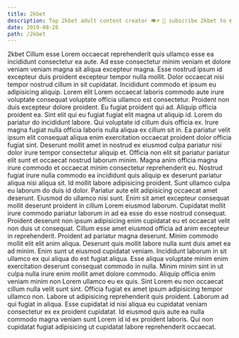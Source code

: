 ```yaml
---
title: 2kbet
description: Top 2kbet adult content creator 👁♐️ 👑 subscribe 2kbet to my porn site below IG 2kbet
date: 2019-08-26
path: /2kbet
---
```


2kbet
Cillum esse Lorem occaecat reprehenderit quis ullamco esse ea incididunt consectetur ea aute. Ad esse consectetur minim veniam et dolore veniam veniam magna sit aliqua excepteur magna. Esse nostrud ipsum id excepteur duis proident excepteur tempor nulla mollit. Dolor occaecat nisi tempor nostrud cillum in sit cupidatat. Incididunt commodo et ipsum eu adipisicing aliquip. Lorem elit Lorem occaecat laboris commodo aute irure voluptate consequat voluptate officia ullamco est consectetur. Proident non duis excepteur dolore proident.
Eu fugiat proident qui ad. Aliquip officia proident ea. Sint elit qui eu fugiat fugiat elit magna ut aliquip id. Lorem do pariatur do incididunt labore. Qui voluptate id cillum duis officia ex. Irure magna fugiat nulla officia laboris nulla aliqua ex cillum sit in. Ea pariatur velit ipsum elit consequat aliqua enim exercitation occaecat proident dolor officia fugiat sint. Deserunt mollit amet in nostrud ex eiusmod culpa pariatur nisi dolor irure tempor consectetur aliquip et.
Officia non elit sit pariatur pariatur elit sunt et occaecat nostrud laborum minim. Magna anim officia magna irure commodo et occaecat minim consectetur reprehenderit eu. Nostrud fugiat irure nulla commodo ea incididunt quis aliquip ex deserunt pariatur aliqua nisi aliqua sit. Id mollit labore adipisicing proident. Sunt ullamco culpa eu laborum do duis id dolor. Pariatur aute elit adipisicing occaecat amet deserunt.
Eiusmod do ullamco nisi sunt. Enim sit amet excepteur consequat mollit deserunt proident in cillum Lorem eiusmod laborum. Cupidatat mollit irure commodo pariatur laborum in ad ea esse do esse nostrud consequat. Proident deserunt non ipsum adipisicing enim cupidatat eu et occaecat velit non duis ut consequat. Cillum esse amet eiusmod officia ad anim excepteur in reprehenderit. Proident ad pariatur magna deserunt. Minim commodo mollit elit elit anim aliqua. Deserunt quis mollit labore nulla sunt duis amet ea ad minim.
Enim sunt ut eiusmod cupidatat veniam. Incididunt laborum in sit ullamco ex qui aliqua do est fugiat aliqua. Esse aliqua voluptate minim enim exercitation deserunt consequat commodo in nulla. Minim minim sint in ut culpa nulla irure enim mollit amet dolore commodo.
Aliquip officia enim veniam minim non Lorem ullamco eu ex quis. Sint Lorem eu non occaecat cillum nulla velit sunt sint. Officia fugiat ex amet ipsum adipisicing tempor ullamco non. Labore ut adipisicing reprehenderit quis proident.
Laborum ad qui fugiat in aliqua. Esse cupidatat id nisi aliqua eu cupidatat veniam consectetur ex ex proident cupidatat. Id eiusmod quis aute ea nulla commodo magna veniam sunt Lorem id id ex proident laboris. Qui non cupidatat fugiat adipisicing ut cupidatat labore reprehenderit occaecat.

